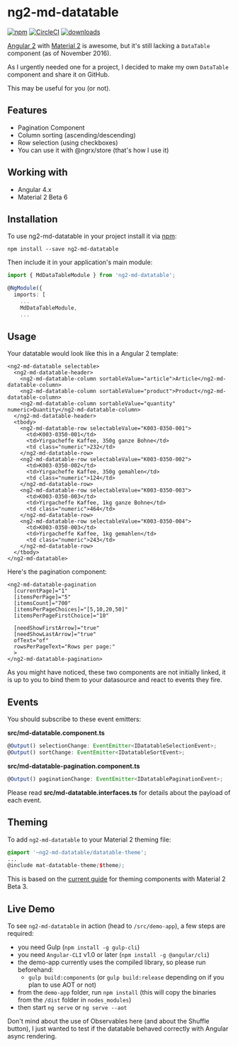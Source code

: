 # ng2-md-datatable

[![npm](https://img.shields.io/npm/v/ng2-md-datatable.svg)]()
[![CircleCI](https://circleci.com/gh/fredguile/ng2-md-datatable.svg?style=svg)](https://circleci.com/gh/fredguile/ng2-md-datatable)
[![downloads](https://img.shields.io/npm/dm/ng2-md-datatable.svg)]()

[Angular 2](https://github.com/angular/angular) with [Material 2](https://github.com/angular/material2) is awesome, but it's still lacking a `DataTable` component (as of November 2016).

As I urgently needed one for a project, I decided to make my own `DataTable` component and share it on GitHub.

This may be useful for you (or not).

## Features
- Pagination Component
- Column sorting (ascending/descending)
- Row selection (using checkboxes)
- You can use it with @ngrx/store (that's how I use it)

## Working with
- Angular 4.x
- Material 2 Beta 6

## Installation
To use ng2-md-datatable in your project install it via [npm](https://www.npmjs.com/package/ng2-md-datatable):
```
npm install --save ng2-md-datatable
```

Then include it in your application's main module:

```ts
import { MdDataTableModule } from 'ng2-md-datatable';

@NgModule({
  imports: [
    ...
    MdDataTableModule,
    ...
```

## Usage
Your datatable would look like this in a Angular 2 template:

```
<ng2-md-datatable selectable>
  <ng2-md-datatable-header>
    <ng2-md-datatable-column sortableValue="article">Article</ng2-md-datatable-column>
    <ng2-md-datatable-column sortableValue="product">Product</ng2-md-datatable-column>
    <ng2-md-datatable-column sortableValue="quantity" numeric>Quantity</ng2-md-datatable-column>
  </ng2-md-datatable-header>
  <tbody>
    <ng2-md-datatable-row selectableValue="K003-0350-001">
      <td>K003-0350-001</td>
      <td>Yirgacheffe Kaffee, 350g ganze Bohne</td>
      <td class="numeric">232</td>
    </ng2-md-datatable-row>
    <ng2-md-datatable-row selectableValue="K003-0350-002">
      <td>K003-0350-002</td>
      <td>Yirgacheffe Kaffee, 350g gemahlen</td>
      <td class="numeric">124</td>
    </ng2-md-datatable-row>
    <ng2-md-datatable-row selectableValue="K003-0350-003">
      <td>K003-0350-003</td>
      <td>Yirgacheffe Kaffee, 1kg ganze Bohne</td>
      <td class="numeric">464</td>
    </ng2-md-datatable-row>
    <ng2-md-datatable-row selectableValue="K003-0350-004">
      <td>K003-0350-003</td>
      <td>Yirgacheffe Kaffee, 1kg gemahlen</td>
      <td class="numeric">243</td>
    </ng2-md-datatable-row>
  </tbody>
</ng2-md-datatable>
```

Here's the pagination component:

```
<ng2-md-datatable-pagination
  [currentPage]="1"
  [itemsPerPage]="5"
  [itemsCount]="700"
  [itemsPerPageChoices]="[5,10,20,50]"
  [itemsPerPageFirstChoice]="10"

  [needShowFirstArrow]="true"
  [needShowLastArrow]="true"
  ofText="of"
  rowsPerPageText="Rows per page:"
  >
</ng2-md-datatable-pagination>
```

As you might have noticed, these two components are not initially linked, it is up to you to bind them to your datasource and react to events they fire.

## Events

You should subscribe to these event emitters:

**src/md-datatable.component.ts**
```ts
@Output() selectionChange: EventEmitter<IDatatableSelectionEvent>;
@Output() sortChange: EventEmitter<IDatatableSortEvent>;
```

**src/md-datatable-pagination.component.ts**
```ts
@Output() paginationChange: EventEmitter<IDatatablePaginationEvent>;
```

Please read **src/md-datatable.interfaces.ts** for details about the payload of each event.

## Theming

To add `ng2-md-datatable` to your Material 2 theming file:

```scss
@import '~ng2-md-datatable/datatable-theme';
...
@include mat-datatable-theme($theme);
```

This is based on the [current guide](https://github.com/angular/material2/blob/master/guides/theming.md) for theming components with Material 2 Beta 3.

## Live Demo

To see `ng2-md-datatable` in action (head to `/src/demo-app`), a few steps are required:

- you need Gulp (`npm install -g gulp-cli`)
- you need `Angular-CLI` v1.0 or later (`npm install -g @angular/cli`)
- the demo-app currently uses the compiled library, so please run beforehand:
  * `gulp build:components` (or `gulp build:release` depending on if you plan to use AOT or not)
- from the `demo-app` folder, run `npm install` (this will copy the binaries from the `/dist` folder in `nodes_modules`)
- then start `ng serve` or `ng serve --aot`

Don't mind about the use of Observables here (and about the Shuffle button), I just wanted to test if the datatable behaved correctly with Angular async rendering.
